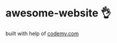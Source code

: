# awesome-website :ok_hand:                                                                                                                                                                               
built with help of <a href="http://johnelder.com/">codemy.com</a>
